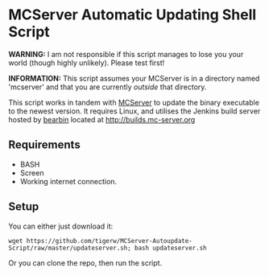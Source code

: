 MCServer Automatic Updating Shell Script
==========================

**WARNING:** I am not responsible if this script manages to lose you your world (though highly unlikely). Please test first!

**INFORMATION:** This script assumes your MCServer is in a directory named 'mcserver' and that you are currently *outside* that directory.

This script works in tandem with [MCServer](http://mc-server.org/) to update the binary executable to the newest version.
It requires Linux, and utilises the Jenkins build server hosted by [bearbin](https://github.com/bearbin/) located at http://builds.mc-server.org

Requirements
------------

 * BASH
 * Screen
 * Working internet connection.

Setup
-----

You can either just download it:

    wget https://github.com/tigerw/MCServer-Autoupdate-Script/raw/master/updateserver.sh; bash updateserver.sh
 
Or you can clone the repo, then run the script.

